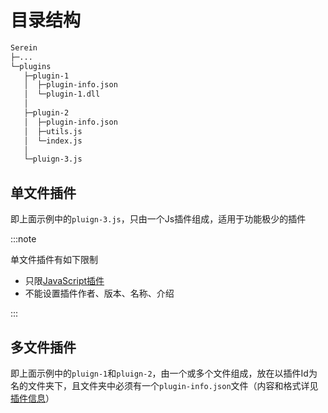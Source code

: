 # 目录结构

```txt title="示例"
Serein
├─...
└─plugins
   ├─plugin-1
   │  ├─plugin-info.json
   │  └─plugin-1.dll
   │
   ├─plugin-2
   │  ├─plugin-info.json
   │  ├─utils.js
   │  └─index.js
   │
   └─pluign-3.js
```

## 单文件插件

即上面示例中的`pluign-3.js`，只由一个Js插件组成，适用于功能极少的插件

:::note

单文件插件有如下限制

- 只限[JavaScript插件](./js/)
- 不能设置插件作者、版本、名称、介绍

:::

## 多文件插件

即上面示例中的`pluign-1`和`pluign-2`，由一个或多个文件组成，放在以插件Id为名的文件夹下，且文件夹中必须有一个`plugin-info.json`文件（内容和格式详见[插件信息](./plugin_info)）

